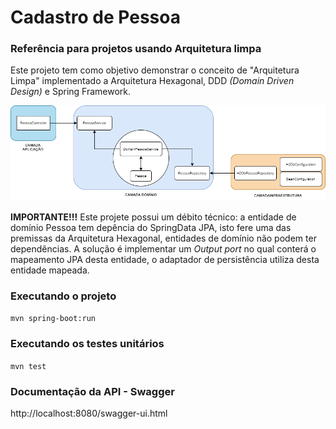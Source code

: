 # Cadastro de Pessoa

### Referência para projetos usando Arquitetura limpa
Este projeto tem como objetivo demonstrar o conceito de "Arquitetura Limpa" implementado a Arquitetura Hexagonal, DDD _(Domain Driven Design)_ e Spring Framework.

![](ArquiteturaHexagonal-Spring.png)

**IMPORTANTE!!!**
Este projete possui um débito técnico: a entidade de domínio Pessoa tem depência do SpringData JPA, isto fere uma das premissas da Arquitetura Hexagonal, entidades de domínio não podem ter dependências. A solução é implementar um _Output port_ no qual conterá o mapeamento JPA desta entidade, o adaptador de persistência utiliza desta entidade mapeada.

### Executando o projeto
`mvn spring-boot:run`

### Executando os testes unitários
`mvn test`

### Documentação da API - Swagger
http://localhost:8080/swagger-ui.html